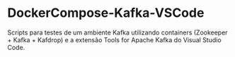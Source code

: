 # DockerCompose-Kafka-VSCode
Scripts para testes de um ambiente Kafka utilizando containers (Zookeeper + Kafka + Kafdrop) e a extensão Tools for Apache Kafka do Visual Studio Code.
